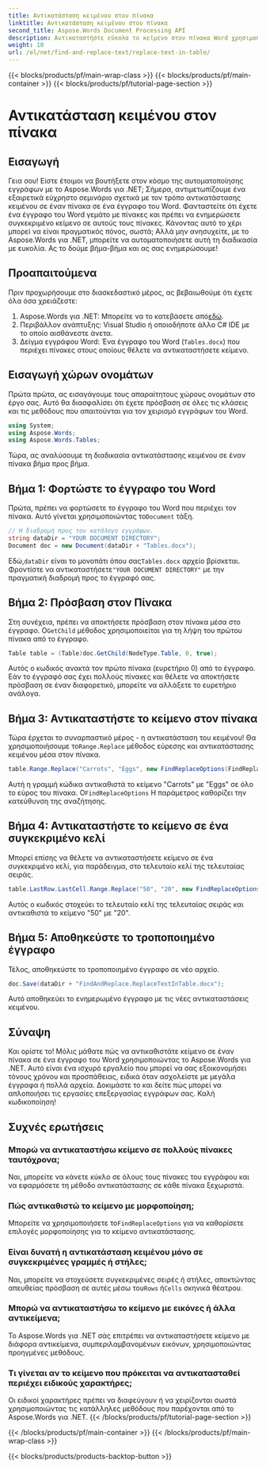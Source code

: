 ```yaml
---
title: Αντικατάσταση κειμένου στον πίνακα
linktitle: Αντικατάσταση κειμένου στον πίνακα
second_title: Aspose.Words Document Processing API
description: Αντικαταστήστε εύκολα το κείμενο στον πίνακα Word χρησιμοποιώντας το Aspose.Words για .NET με αυτόν τον λεπτομερή, βήμα προς βήμα οδηγό.
weight: 10
url: /el/net/find-and-replace-text/replace-text-in-table/
---
```


{{< blocks/products/pf/main-wrap-class >}}
{{< blocks/products/pf/main-container >}}
{{< blocks/products/pf/tutorial-page-section >}}

# Αντικατάσταση κειμένου στον πίνακα

## Εισαγωγή

Γεια σου! Είστε έτοιμοι να βουτήξετε στον κόσμο της αυτοματοποίησης εγγράφων με το Aspose.Words για .NET; Σήμερα, αντιμετωπίζουμε ένα εξαιρετικά εύχρηστο σεμινάριο σχετικά με τον τρόπο αντικατάστασης κειμένου σε έναν πίνακα σε ένα έγγραφο του Word. Φανταστείτε ότι έχετε ένα έγγραφο του Word γεμάτο με πίνακες και πρέπει να ενημερώσετε συγκεκριμένο κείμενο σε αυτούς τους πίνακες. Κάνοντας αυτό το χέρι μπορεί να είναι πραγματικός πόνος, σωστά; Αλλά μην ανησυχείτε, με το Aspose.Words για .NET, μπορείτε να αυτοματοποιήσετε αυτή τη διαδικασία με ευκολία. Ας το δούμε βήμα-βήμα και ας σας ενημερώσουμε!

## Προαπαιτούμενα

Πριν προχωρήσουμε στο διασκεδαστικό μέρος, ας βεβαιωθούμε ότι έχετε όλα όσα χρειάζεστε:

1.  Aspose.Words για .NET: Μπορείτε να το κατεβάσετε από[εδώ](https://releases.aspose.com/words/net/).
2. Περιβάλλον ανάπτυξης: Visual Studio ή οποιοδήποτε άλλο C# IDE με το οποίο αισθάνεστε άνετα.
3. Δείγμα εγγράφου Word: Ένα έγγραφο του Word (`Tables.docx`) που περιέχει πίνακες στους οποίους θέλετε να αντικαταστήσετε κείμενο.

## Εισαγωγή χώρων ονομάτων

Πρώτα πρώτα, ας εισαγάγουμε τους απαραίτητους χώρους ονομάτων στο έργο σας. Αυτό θα διασφαλίσει ότι έχετε πρόσβαση σε όλες τις κλάσεις και τις μεθόδους που απαιτούνται για τον χειρισμό εγγράφων του Word.

```csharp
using System;
using Aspose.Words;
using Aspose.Words.Tables;
```

Τώρα, ας αναλύσουμε τη διαδικασία αντικατάστασης κειμένου σε έναν πίνακα βήμα προς βήμα.

## Βήμα 1: Φορτώστε το έγγραφο του Word

 Πρώτα, πρέπει να φορτώσετε το έγγραφο του Word που περιέχει τον πίνακα. Αυτό γίνεται χρησιμοποιώντας το`Document` τάξη.

```csharp
// Η διαδρομή προς τον κατάλογο εγγράφων.
string dataDir = "YOUR DOCUMENT DIRECTORY";
Document doc = new Document(dataDir + "Tables.docx");
```

 Εδώ,`dataDir` είναι το μονοπάτι όπου σας`Tables.docx` αρχείο βρίσκεται. Φροντίστε να αντικαταστήσετε`"YOUR DOCUMENT DIRECTORY"` με την πραγματική διαδρομή προς το έγγραφό σας.

## Βήμα 2: Πρόσβαση στον Πίνακα

 Στη συνέχεια, πρέπει να αποκτήσετε πρόσβαση στον πίνακα μέσα στο έγγραφο. Ο`GetChild` μέθοδος χρησιμοποιείται για τη λήψη του πρώτου πίνακα από το έγγραφο.

```csharp
Table table = (Table)doc.GetChild(NodeType.Table, 0, true);
```

Αυτός ο κωδικός ανακτά τον πρώτο πίνακα (ευρετήριο 0) από το έγγραφο. Εάν το έγγραφό σας έχει πολλούς πίνακες και θέλετε να αποκτήσετε πρόσβαση σε έναν διαφορετικό, μπορείτε να αλλάξετε το ευρετήριο ανάλογα.

## Βήμα 3: Αντικαταστήστε το κείμενο στον πίνακα

 Τώρα έρχεται το συναρπαστικό μέρος - η αντικατάσταση του κειμένου! Θα χρησιμοποιήσουμε το`Range.Replace` μέθοδος εύρεσης και αντικατάστασης κειμένου μέσα στον πίνακα.

```csharp
table.Range.Replace("Carrots", "Eggs", new FindReplaceOptions(FindReplaceDirection.Forward));
```

 Αυτή η γραμμή κώδικα αντικαθιστά το κείμενο "Carrots" με "Eggs" σε όλο το εύρος του πίνακα. Ο`FindReplaceOptions` Η παράμετρος καθορίζει την κατεύθυνση της αναζήτησης.

## Βήμα 4: Αντικαταστήστε το κείμενο σε ένα συγκεκριμένο κελί

Μπορεί επίσης να θέλετε να αντικαταστήσετε κείμενο σε ένα συγκεκριμένο κελί, για παράδειγμα, στο τελευταίο κελί της τελευταίας σειράς.

```csharp
table.LastRow.LastCell.Range.Replace("50", "20", new FindReplaceOptions(FindReplaceDirection.Forward));
```

Αυτός ο κωδικός στοχεύει το τελευταίο κελί της τελευταίας σειράς και αντικαθιστά το κείμενο "50" με "20".

## Βήμα 5: Αποθηκεύστε το τροποποιημένο έγγραφο

Τέλος, αποθηκεύστε το τροποποιημένο έγγραφο σε νέο αρχείο.

```csharp
doc.Save(dataDir + "FindAndReplace.ReplaceTextInTable.docx");
```

Αυτό αποθηκεύει το ενημερωμένο έγγραφο με τις νέες αντικαταστάσεις κειμένου.

## Σύναψη

Και ορίστε το! Μόλις μάθατε πώς να αντικαθιστάτε κείμενο σε έναν πίνακα σε ένα έγγραφο του Word χρησιμοποιώντας το Aspose.Words για .NET. Αυτό είναι ένα ισχυρό εργαλείο που μπορεί να σας εξοικονομήσει τόνους χρόνου και προσπάθειας, ειδικά όταν ασχολείστε με μεγάλα έγγραφα ή πολλά αρχεία. Δοκιμάστε το και δείτε πώς μπορεί να απλοποιήσει τις εργασίες επεξεργασίας εγγράφων σας. Καλή κωδικοποίηση!

## Συχνές ερωτήσεις

### Μπορώ να αντικαταστήσω κείμενο σε πολλούς πίνακες ταυτόχρονα;
Ναι, μπορείτε να κάνετε κύκλο σε όλους τους πίνακες του εγγράφου και να εφαρμόσετε τη μέθοδο αντικατάστασης σε κάθε πίνακα ξεχωριστά.

### Πώς αντικαθιστώ το κείμενο με μορφοποίηση;
 Μπορείτε να χρησιμοποιήσετε το`FindReplaceOptions` για να καθορίσετε επιλογές μορφοποίησης για το κείμενο αντικατάστασης.

### Είναι δυνατή η αντικατάσταση κειμένου μόνο σε συγκεκριμένες γραμμές ή στήλες;
 Ναι, μπορείτε να στοχεύσετε συγκεκριμένες σειρές ή στήλες, αποκτώντας απευθείας πρόσβαση σε αυτές μέσω του`Rows` ή`Cells` σκηνικά θέατρου.

### Μπορώ να αντικαταστήσω το κείμενο με εικόνες ή άλλα αντικείμενα;
Το Aspose.Words για .NET σάς επιτρέπει να αντικαταστήσετε κείμενο με διάφορα αντικείμενα, συμπεριλαμβανομένων εικόνων, χρησιμοποιώντας προηγμένες μεθόδους.

### Τι γίνεται αν το κείμενο που πρόκειται να αντικατασταθεί περιέχει ειδικούς χαρακτήρες;
Οι ειδικοί χαρακτήρες πρέπει να διαφεύγουν ή να χειρίζονται σωστά χρησιμοποιώντας τις κατάλληλες μεθόδους που παρέχονται από το Aspose.Words για .NET.
{{< /blocks/products/pf/tutorial-page-section >}}

{{< /blocks/products/pf/main-container >}}
{{< /blocks/products/pf/main-wrap-class >}}

{{< blocks/products/products-backtop-button >}}

